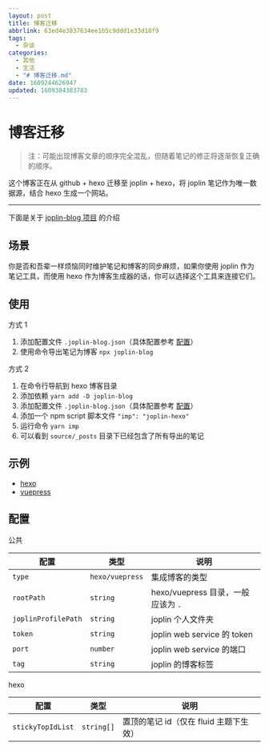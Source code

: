 ```yaml
---
layout: post
title: 博客迁移
abbrlink: 63ed4e3837634ee1b5c9ddd1e33d18f9
tags:
  - 杂谈
categories:
  - 其他
  - 生活
  - "# 博客迁移.md"
date: 1609244626947
updated: 1609384383783
---
```


# 博客迁移

> 注：可能出现博客文章的顺序完全混乱，但随着笔记的修正将逐渐恢复正确的顺序。

这个博客正在从 github + hexo 迁移至 joplin + hexo，将 joplin 笔记作为唯一数据源，结合 hexo 生成一个网站。

***

下面是关于 [joplin-blog 项目](http://github.com/rxliuli/joplin-blog) 的介绍

## 场景

你是否和吾辈一样烦恼同时维护笔记和博客的同步麻烦，如果你使用 joplin 作为笔记工具，而使用 hexo 作为博客生成器的话，你可以选择这个工具来连接它们。

## 使用

方式 1

1.  添加配置文件 `.joplin-blog.json`（具体配置参考 [配置](#配置)）
2.  使用命令导出笔记为博客 `npx joplin-blog`

方式 2

1.  在命令行导航到 hexo 博客目录
2.  添加依赖 `yarn add -D joplin-blog`
3.  添加配置文件 `.joplin-blog.json`（具体配置参考 [配置](#配置)）
4.  添加一个 npm script 脚本文件 `"imp": "joplin-hexo"`
5.  运行命令 `yarn imp`
6.  可以看到 `source/_posts` 目录下已经包含了所有导出的笔记

## 示例

*   [hexo](https://github.com/rxliuli/joplin-blog/tree/master/tutorials/hexo-example)
*   [vuepress](https://github.com/rxliuli/joplin-blog/tree/master/tutorials/vuepress-example)

## 配置

公共

| 配置                  | 类型              | 说明                         |
| ------------------- | --------------- | -------------------------- |
| `type`              | `hexo/vuepress` | 集成博客的类型                    |
| `rootPath`          | `string`        | hexo/vuepress 目录，一般应该为 `.` |
| `joplinProfilePath` | `string`        | joplin 个人文件夹               |
| `token`             | `string`        | joplin web service 的 token |
| `port`              | `number`        | joplin web service 的端口     |
| `tag`               | `string`        | joplin 的博客标签               |

hexo

| 配置                | 类型         | 说明                       |
| ----------------- | ---------- | ------------------------ |
| `stickyTopIdList` | `string[]` | 置顶的笔记 id（仅在 fluid 主题下生效） |
